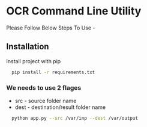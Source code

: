 
# OCR Command Line Utility

Please Follow Below Steps To Use -



## Installation

Install project with pip

```bash
  pip install -r requirements.txt
```

### We needs to use 2 flages 
- src - source folder name
- dest - destination/result folder name

```bash
  python app.py --src /var/inp --dest /var/output
```



